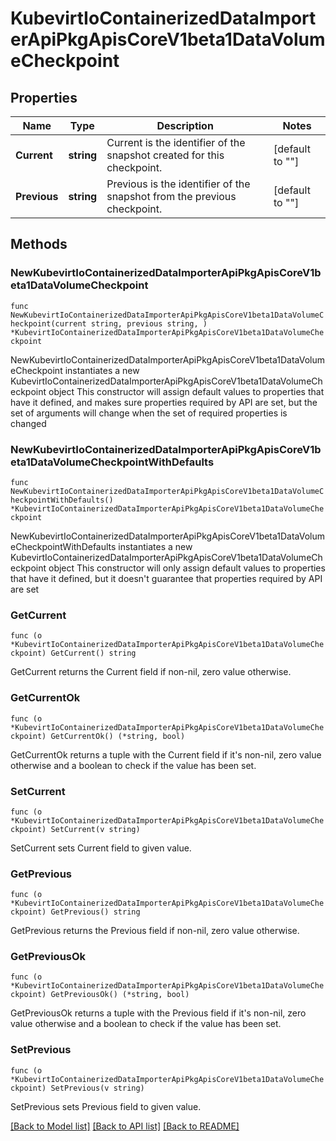 # KubevirtIoContainerizedDataImporterApiPkgApisCoreV1beta1DataVolumeCheckpoint

## Properties

Name | Type | Description | Notes
------------ | ------------- | ------------- | -------------
**Current** | **string** | Current is the identifier of the snapshot created for this checkpoint. | [default to ""]
**Previous** | **string** | Previous is the identifier of the snapshot from the previous checkpoint. | [default to ""]

## Methods

### NewKubevirtIoContainerizedDataImporterApiPkgApisCoreV1beta1DataVolumeCheckpoint

`func NewKubevirtIoContainerizedDataImporterApiPkgApisCoreV1beta1DataVolumeCheckpoint(current string, previous string, ) *KubevirtIoContainerizedDataImporterApiPkgApisCoreV1beta1DataVolumeCheckpoint`

NewKubevirtIoContainerizedDataImporterApiPkgApisCoreV1beta1DataVolumeCheckpoint instantiates a new KubevirtIoContainerizedDataImporterApiPkgApisCoreV1beta1DataVolumeCheckpoint object
This constructor will assign default values to properties that have it defined,
and makes sure properties required by API are set, but the set of arguments
will change when the set of required properties is changed

### NewKubevirtIoContainerizedDataImporterApiPkgApisCoreV1beta1DataVolumeCheckpointWithDefaults

`func NewKubevirtIoContainerizedDataImporterApiPkgApisCoreV1beta1DataVolumeCheckpointWithDefaults() *KubevirtIoContainerizedDataImporterApiPkgApisCoreV1beta1DataVolumeCheckpoint`

NewKubevirtIoContainerizedDataImporterApiPkgApisCoreV1beta1DataVolumeCheckpointWithDefaults instantiates a new KubevirtIoContainerizedDataImporterApiPkgApisCoreV1beta1DataVolumeCheckpoint object
This constructor will only assign default values to properties that have it defined,
but it doesn't guarantee that properties required by API are set

### GetCurrent

`func (o *KubevirtIoContainerizedDataImporterApiPkgApisCoreV1beta1DataVolumeCheckpoint) GetCurrent() string`

GetCurrent returns the Current field if non-nil, zero value otherwise.

### GetCurrentOk

`func (o *KubevirtIoContainerizedDataImporterApiPkgApisCoreV1beta1DataVolumeCheckpoint) GetCurrentOk() (*string, bool)`

GetCurrentOk returns a tuple with the Current field if it's non-nil, zero value otherwise
and a boolean to check if the value has been set.

### SetCurrent

`func (o *KubevirtIoContainerizedDataImporterApiPkgApisCoreV1beta1DataVolumeCheckpoint) SetCurrent(v string)`

SetCurrent sets Current field to given value.


### GetPrevious

`func (o *KubevirtIoContainerizedDataImporterApiPkgApisCoreV1beta1DataVolumeCheckpoint) GetPrevious() string`

GetPrevious returns the Previous field if non-nil, zero value otherwise.

### GetPreviousOk

`func (o *KubevirtIoContainerizedDataImporterApiPkgApisCoreV1beta1DataVolumeCheckpoint) GetPreviousOk() (*string, bool)`

GetPreviousOk returns a tuple with the Previous field if it's non-nil, zero value otherwise
and a boolean to check if the value has been set.

### SetPrevious

`func (o *KubevirtIoContainerizedDataImporterApiPkgApisCoreV1beta1DataVolumeCheckpoint) SetPrevious(v string)`

SetPrevious sets Previous field to given value.



[[Back to Model list]](../README.md#documentation-for-models) [[Back to API list]](../README.md#documentation-for-api-endpoints) [[Back to README]](../README.md)


